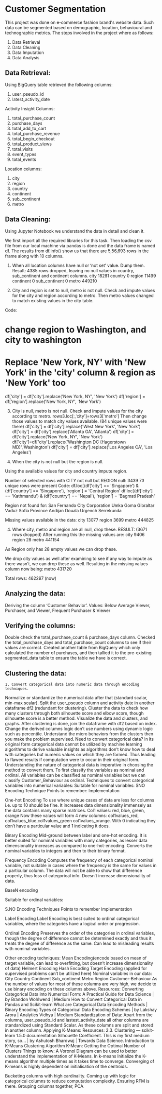 # Customer Segmentation
This project was done on e-commerce fashion brand's website data.
Such data can be segmented based on demographic, location, behavioural and technographic metrics.
The steps involved in the project where as follows:
1. Data Retrieval
2. Data Cleaning
3. Data Imputation
4. Data Analysis
   
## Data Retrieval: 
Using BigQuery table retrieved the following columns:
            
1. user_pseudo_id
2. latest_activity_date
   
Activity Insight Columns:              
1. total_purchase_count       
2. purchase_days              
3. total_add_to_cart
4. total_purchase_revenue         
5. total_begin_checkout     
6. total_product_views
7. total_visits          
8. event_types        
9. total_events

Location columns:
1. city                   
2. region     
3. country                    
4. continent                 
5. sub_continent          
6. metro  

## Data Cleaning:
Using Jupyter Notebook we understand the data in detail and clean it.

We first import all the required libraries for this task.
Then loading the csv file from our local machine via pandas is done and the data frame is named df.
The results from df.info() show us that there are 5,56,693 rows in the frame along with 10 columns.

1. When all location columns have null or ‘not set’ value. Dump them.
Result: 4385 rows dropped, leaving no null values in country, sub_continent and continent columns.
city                    18281
country                  0
region                  11499
continent                0
sub_continent            0
metro                   449210

2. City and region is set to null, metro is not null. 
Check and impute values for the city and region according to metro.
Then metro values changed to match existing values in the city table.

Code:
# change region to Washington, and city to washington
# Replace 'New York, NY' with 'New York' in the 'city' column & region as 'New York' too
df['city'] = df['city'].replace('New York, NY', 'New York')
df['region'] = df['region'].replace('New York, NY', 'New York')

3. City is null, metro is not null.
Check and impute values for the city according to metro.
rows3.loc[:,'city']=rows3['metro']
Then change those values to match city values available. (84 unique values were there)
df['city'] = df['city'].replace('West New York', 'New York')
df['city'] = df['city'].replace('Atlanta GA', 'Atlanta')
df['city'] = df['city'].replace('New York, NY', 'New York')
df['city']=df['city'].replace('Washington DC (Hagerstown MD)','Washington')
df['city'] = df['city'].replace('Los Angeles CA', 'Los Angeles')

4. When the city is not null but the region is null. 

Using the available values for city and country impute region.

Number of selected rows with CITY not null but REGION null: 3439
73 unique rows were present 
Code: 
df.loc[(df['city'] == 'Singapore') & (df['country'] == 'Singapore'), 'region'] = 'Central Region'
df.loc[(df['city'] == 'Kathmandu') & (df['country'] == 'Nepal'), 'region'] = 'Bagmati Pradesh'

Region not found for:
San Fernando City Corporation
Umka
Goma
Gibraltar
Vaduz
Sofia Province
Andijan
Douala
Urgench
Serrekunda

Missing values available in the data: 
city                    13077
region                   3699
metro                  444825


4. Where city, metro and region are all null, drop these. 
RESULT: (3671 rows dropped)
After running this the missing values are:
city                    9406
region                   28
metro                441154

As Region only has 28 empty values we can drop these.

We drop city values as well after examining to see if any way to impute as there wasn’t, we can drop these as well.
Resulting in the missing values column now being:
metro              431720

Total rows: 462297 (now)

## Analyzing the data: 
Deriving the column ‘Customer Behavior’.
Values: Below Average Viewer, Purchaser, and Viewer, 
Frequent Purchaser & Viewer

## Verifying the columns:
Double check the  total_purchase_count & purchase_days column.
Checked the total_purchase_days and total_purchase_count columns to see if their values are correct.
Created another table from BigQuery which only calculated the number of purchases, and then tallied it to the
pre-existing segmented_data table to ensure the table we have is correct.

## Clustering the data: 
    1. Convert categorical data into numeric data through encoding techniques.
Normalize or standardize the numerical data after that (standard scalar, min-max scalar).
Split the user_pseudo column and activity date in another dataframe df2 (redundant for clustering).
Cluster the data to check how many clusters through both silhouette score and elbow score, though silhouette score is a better method. 
Visualize the data and clusters, and graphs.
After clustering is done, join the dataframe with df2 based on index. 
Change the derived columns logic don’t use numbers using dynamic logic such as percentile. 
Understand the micro behaviors from the clusters then you make the problem supervised.
Need to convert categorical data?
In its original form categorical data cannot be utilized by machine learning algorithms to derive valuable insights as algorithms don’t know how to deal with categories but numeric values on which they are formed. Thus leading to flawed results if computation were to occur in their original form. 
Understanding the nature of categorical data is imperative in choosing the method to convert them. 
To first classify the variables as nominal and ordinal.
All variables can be classified as nominal variables 
but we can classify Customer_Behaviour as ordinal. 
Techniques to convert categorical variables into numerical variables:
Suitable for nominal variables:
 SNO
Encoding Technique
Points to remember:
Implementation

One-hot Encoding
To use where unique cases of data are less for columns i.e. up to 10 should be fine.
It increases data dimensionality immensely as the data contains many sparse matrices. 
Col1 values: red, blue, green, orange
Now these values will form 4 new columns: 
col1values_red, col1values_blue,col1values_green  col1values_orange. 
With 0 indicating they don’t have a particular value and 1 indicating it does.

Binary Encoding
Mid-ground between label and one-hot encoding.
It is better suited for nominal variables with many categories, as lesser data dimensionality increases as compared to one-hot-encoding. 
Converts the nominal variables to integers and then to their binary format. 

Frequency Encoding
Computes the frequency of each categorical nominal variable, not suitable in cases where the frequency is the same for values in a particular column.
The data will not be able to show that difference properly, thus loss of categorical info. 
Doesn’t increase dimensionality of data.

BaseN encoding

Suitable for ordinal variables:

S.NO
Encoding Techniques
Points to remember
Implementation

Label Encoding
Label Encoding is best suited to ordinal categorical variables, where the categories have a logical order or progression. 

Ordinal Encoding
Preserves the order of the categories in ordinal variables, though the degree of difference cannot be determined exactly and thus it treats the degree of difference as the same. Can lead to misleading results with nominal variables.

Other encoding techniques:
Mean Encoding(encode based on mean of target variable, can lead to overfitting, but doesn’t increase dimensionality of data)
Helmert Encoding
Hash Encoding
Target Encoding (applied for supervised problems can’t be utilized here)
Nominal variables in our data:
City
Country
Continent
Sub_continent
Metro
Region 
Customer-Behaviour
As the number of values for most of these columns are very high, we decide to use binary encoding on these columns above.
Resources:
Converting Categorical Data into Numerical Form: A Practical Guide for Data Science | by Brandon Wohlwend | Medium
How to Convert Categorical Data in Pandas and Scikit-learn
What are Categorical Data Encoding Methods | Binary Encoding
Types of Categorical Data Encoding Schemes | by Lakshay Arora | Analytics Vidhya | Medium
Standardization of Data:
Apart from the columns, user_pseudo_id and lastest_activity_date all other columns are standardized using Standard Scalar. 
As these columns are split and stored in another column.
Applying K-Means:
Resources:
2.3. Clustering — scikit-learn 1.5.0 documentation
Silhouette Coefficient. This is my first medium story, so… | by Ashutosh Bhardwaj | Towards Data Science.
Introduction to K-Means Clustering Algorithm
K-Mean: Getting the Optimal Number of Clusters
Things to know:
A Voronoi Diagram can be used to better understand the implementation of K-Means.
In k-means 
Initialize the K-means algorithm multiple times as it takes time to converge. 
Converging of K-means is highly dependent on initialisation of the centroids.

Bucketing columns with high cardinality. 
Coming up with logic for categorical columns to reduce computation complexity.
Ensuring RFM is there.
Grouping columns together, PCA.
